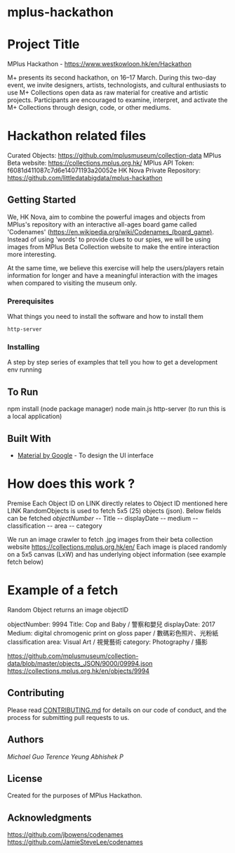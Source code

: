# mplus-hackathon

# Project Title

MPlus Hackathon - https://www.westkowloon.hk/en/Hackathon

M+ presents its second hackathon, on 16–17 March. During this two-day event, we invite designers, artists, technologists, and cultural enthusiasts to use M+ Collections open data as raw material for creative and artistic projects. Participants are encouraged to examine, interpret, and activate the M+ Collections through design, code, or other mediums.

# Hackathon related files
Curated Objects: https://github.com/mplusmuseum/collection-data
MPlus Beta website: https://collections.mplus.org.hk/
MPlus API Token: f6081d411087c7d6e14071193a20052e
HK Nova Private Repository: https://github.com/littledatabigdata/mplus-hackathon

## Getting Started

We, HK Nova, aim to combine the powerful images and objects from MPlus's repository with an interactive all-ages board game called 'Codenames' (https://en.wikipedia.org/wiki/Codenames_(board_game). Instead of using 'words' to provide clues to our spies, we will be using images from MPlus Beta Collection website to make the entire interaction more interesting. 

At the same time, we believe this exercise will help the users/players retain information for longer and have a meaningful interaction with the images when compared to visiting the museum only. 

### Prerequisites

What things you need to install the software and how to install them

```
http-server
```

### Installing

A step by step series of examples that tell you how to get a development env running


## To Run

npm install (node package manager)
node main.js
http-server (to run this is a local application)

## Built With

* [Material by Google](https://material.io/develop/web/components) - To design the UI interface

# How does this work ?
Premise
Each Object ID on LINK directly relates to Object ID mentioned here LINK
RandomObjects is used to fetch 5x5 (25) objects (json). Below fields can be fetched
*objectNumber*
-- Title
-- displayDate
-- medium
-- classification
-- area
-- category

We run an image crawler to fetch .jpg images from their beta collection website https://collections.mplus.org.hk/en/
Each image is placed randomly on a 5x5 canvas (LxW) and has underlying object information (see example fetch below)

# Example of a fetch

Random Object returns an image objectID

objectNumber: 9994
Title: Cop and Baby / 警察和嬰兒
displayDate: 2017
Medium: digital chromogenic print on gloss paper / 數碼彩色照片、光粉紙
classification
area: Visual Art / 視覺藝術
category: Photography / 攝影

https://github.com/mplusmuseum/collection-data/blob/master/objects_JSON/9000/09994.json
https://collections.mplus.org.hk/en/objects/9994




## Contributing

Please read [CONTRIBUTING.md](https://gist.github.com/PurpleBooth/b24679402957c63ec426) for details on our code of conduct, and the process for submitting pull requests to us.


## Authors

*Michael Guo*
*Terence Yeung*
*Abhishek P*

## License

Created for the purposes of MPlus Hackathon. 

## Acknowledgments

https://github.com/jbowens/codenames
https://github.com/JamieSteveLee/codenames





